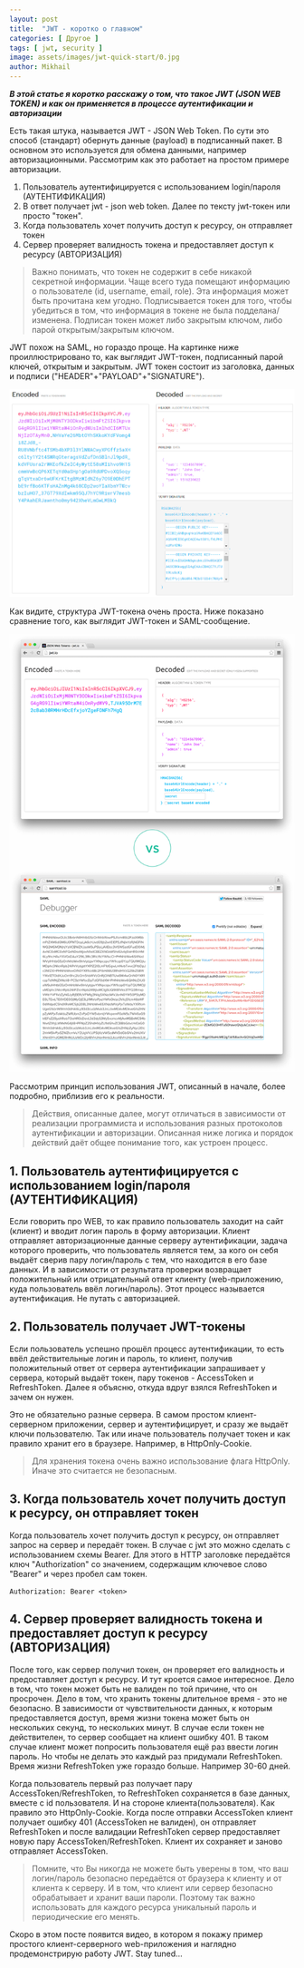 ```yaml
---
layout: post
title:  "JWT - коротко о главном"
categories: [ Другое ]
tags: [ jwt, security ]
image: assets/images/jwt-quick-start/0.jpg
author: Mikhail
---
```


***В этой статье я коротко расскажу о том, что такое JWT (JSON WEB TOKEN) и как он применяется в процессе аутентификации и авторизации***

Есть такая штука, называется JWT - JSON Web Token. По сути это способ (стандарт) обернуть данные (payload) в подписанный пакет. В основном это используется для обмена данными, например авторизационными. Рассмотрим как это работает на простом примере авторизации.

1. Пользователь аутентифицируется с использованием login/пароля (АУТЕНТИФИКАЦИЯ)
2. В ответ получает jwt - json web token. Далее по тексту jwt-токен или просто "токен".
3. Когда пользователь хочет получить доступ к ресурсу, он отправляет токен
4. Сервер проверяет валидность токена и предоставляет доступ к ресурсу (АВТОРИЗАЦИЯ)

>Важно понимать, что токен не содержит в себе никакой секретной информации. Чаще всего туда помещают информацию о пользователе (id, username, email, role). Эта информация может быть прочитана кем угодно. Подписывается токен для того, чтобы убедиться в том, что информация в токене не была подделана/изменена. Подписан токен может либо закрытым ключом, либо парой открытым/закрытым ключом.

JWT похож на SAML, но гораздо проще. На картинке ниже проиллюстрировано  то, как выглядит JWT-токен, подписанный парой ключей, открытым и закрытым. JWT токен состоит из заголовка, данных и подписи ("HEADER"+"PAYLOAD"+"SIGNATURE").

![jwt-quick-start/1.png](/assets/images/jwt-quick-start/1.png)

Как видите, структура JWT-токена очень проста. Ниже показано сравнение того, как выглядит JWT-токен и SAML-сообщение.

![jwt-quick-start/1.png](/assets/images/jwt-quick-start/2.png)

Рассмотрим принцип использования JWT, описанный в начале, более подробно, приблизив его к реальности. 

>Действия, описанные далее, могут отличаться в зависимости от реализации программиста и использования разных протоколов аутентификации и авторизации. Описанная ниже логика и порядок действий даёт общее понимание того, как устроен процесс.

## 1. Пользователь аутентифицируется  с использованием login/пароля (АУТЕНТИФИКАЦИЯ)

Если говорить про WEB, то как правило пользователь заходит на сайт (клиент) и вводит логин пароль в форму авторизации. Клиент отправляет авторизационные данные серверу аутентификации, задача которого проверить, что пользователь является тем, за кого он себя выдаёт сверив пару логин/пароль с тем, что находится в его базе данных. И в зависимости от результата проверки возвращает положительный или отрицательный ответ клиенту (web-приложению, куда пользователь ввёл логин/пароль). Этот процесс называется аутентификация. Не путать с авторизацией.

## 2. Пользователь получает JWT-токены

Если пользователь успешно прошёл процесс аутентификации, то есть ввёл действительные логин и пароль, то клиент, получив положительный ответ от сервера аутентификации запрашивает у сервера, который выдаёт токен, пару токенов - AccessToken и RefreshToken. Далее я объясню, откуда вдруг взялся RefreshToken и зачем он нужен.

Это не обязательно разные сервера. В самом простом клиент-серверном приложении, сервер и аутентифицирует, и сразу же выдаёт ключи пользователю. Так или иначе пользователь получает токен и как правило хранит его в браузере. Например, в HttpOnly-Cookie. 

>Для хранения токена очень важно использование флага HttpOnly. Иначе это считается не безопасным.

## 3. Когда пользователь хочет получить доступ к ресурсу, он отправляет токен

Когда пользователь хочет получить доступ к ресурсу, он отправляет запрос на сервер и передаёт токен. В случае с jwt это можно сделать с использованием схемы Bearer. Для этого в HTTP заголовке передаётся ключ "Authorization" со значением, содержащим ключевое слово "Bearer" и через пробел сам токен.

```
Authorization: Bearer <token>
```

## 4. Сервер проверяет валидность токена и предоставляет доступ к ресурсу (АВТОРИЗАЦИЯ)

После того, как сервер получил токен, он проверяет его валидность и предоставляет доступ к ресурсу. И тут кроется самое интересное. Дело в том, что токен может быть не валиден по той причине, что он просрочен. Дело в том, что хранить токены длительное время - это не безопасно. В зависимости от чувствительности данных, к которым предоставляется доступ, время жизни токена может быть он нескольких секунд, то нескольких минут. В случае если токен не действителен, то сервер сообщает на клиент ошибку 401. В таком случае клиент может попросить пользователя ещё раз ввести логин пароль. Но чтобы не делать это каждый раз придумали RefreshToken. Время жизни RefreshToken уже гораздо больше. Например 30-60 дней.

Когда пользователь первый раз получает пару AccessToken/RefreshToken, то RefreshToken сохраняется в базе данных, вместе с id пользователя. И на стороне клиента(пользователя). Как правило это HttpOnly-Cookie. Когда после отправки AccessToken клиент получает ошибку 401 (AccessToken не валиден), он отправляет RefreshToken и после валидации RefreshToken сервер предоставляет новую пару AccessToken/RefreshToken. Клиент их сохраняет и заново отправляет AccessToken.

>Помните, что Вы никогда не можете быть уверены в том, что ваш логин/пароль безопасно передаётся от браузера к клиенту и от клиента к серверу. И в том, что клиент или сервер безопасно обрабатывает и хранит ваши пароли. Поэтому так важно использовать для каждого ресурса уникальный пароль и периодические его менять.

Скоро в этом посте появится видео, в котором я покажу пример простого клиент-серверного web-приложения и наглядно продемонстрирую работу JWT. Stay tuned...